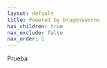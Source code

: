 ```yaml
---
layout: default
title: Powered by Dragonsworns
has_children: true
nav_exclude: false
nav_order: 1
---
```


Prueba
